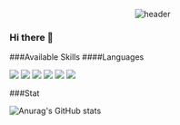 


<div align="center">
  
  ![header](https://capsule-render.vercel.app/api?type=rounded&color=random&text=Hello!%20Hi!)

</div>

### Hi there 👋


<!--
**Hee-Soo/Hee-Soo** is a ✨ _special_ ✨ repository because its `README.md` (this file) appears on your GitHub profile.

Here are some ideas to get you started:

- 🔭 I’m currently working on ...
- 🌱 I’m currently learning ...
- 👯 I’m looking to collaborate on ...
- 🤔 I’m looking for help with ...
- 💬 Ask me about ...
- 📫 How to reach me: ...
- 😄 Pronouns: ...
- ⚡ Fun fact: ...
-->

<div align=center>
	

	
  </div>

###Available Skills
####Languages
<div>
<img src="https://img.shields.io/badge/Java-007396?style=flat-square&logo=java&logoColor=white">
<img src="https://img.shields.io/badge/Oracle-F80000?style=for-the-badge&logo=Oracle&logoColor=white">
<img src="https://img.shields.io/badge/Eclipse-2C2255?style=for-the-badge&logo=Eclipse%20IDE&logoColor=white">
<img src="https://img.shields.io/badge/github-181717?style=for-the-badge&logo=github&logoColor=white">
<img src="https://img.shields.io/badge/aws-232F3E?style=for-the-badge&logo=aws&logoColor=white">
<img src="https://img.shields.io/badge/JavaScript-F7DF1E?style=flat-square&logo=JavaScript&logoColor=white">
</div>



###Stat

![Anurag's GitHub stats](https://github-readme-stats.vercel.app/api?username=Hee-Soo&show_icons=true&theme=gotham)








